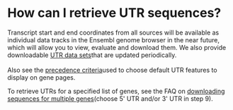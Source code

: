 # How can I retrieve UTR sequences?
<!-- pombase_categories: Datasets,Querying/Searching,Sequence Retrieval -->

Transcript start and end coordinates from all sources will be available
as individual data tracks in the Ensembl genome browser in the near
future, which will allow you to view, evaluate and download them. We
also provide downloadable [UTR data sets](/downloads/utr)that are
updated periodically.\
\
Also see the [precedence
criteria](/faqs/how-do-you-determine-genes-full-length-transcript-utr-coordinates-transcription-start-and-end-s)used
to choose default UTR features to display on gene pages.

To retrieve UTRs for a specified list of genes, see the FAQ on
[downloading sequences for multiple
genes](/faqs/can-i-download-sequences-many-genes-once-including-flanking-regions)(choose
5' UTR and/or 3' UTR in step 9).


